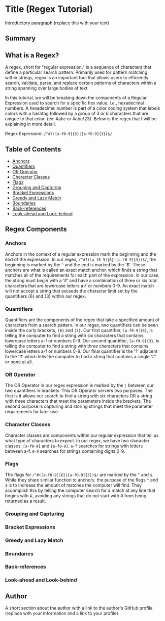 # Title (Regex Tutorial)

Introductory paragraph (replace this with your text)

## Summary

## What is a Regex? 
A regex, short for "regular expression," is a sequence of characters that define a particular search pattern. Primarily used for pattern matching within strings, regex is an important tool that allows users to efficiently search, validate, parse, and replace certain patterns of characters within a string spanning over large bodies of text. 

In this tutorial, we will be breaking down the components of a Regular Expression used to search for a specific hex value, i.e., hexadecimal numbers. A hexadecimal number is part of a color coding system that labels colors with a hashtag followed by a group of 3 or 6 characters that are unique to that color. (ex: #abc or #abc123).
Below is the regex that I will be explaining in more detail.  

Regex Expression: `/^#?([a-f0-9]{6}|[a-f0-9]{3})$/` 


## Table of Contents

- [Anchors](#anchors)
- [Quantifiers](#quantifiers)
- [OR Operator](#or-operator)
- [Character Classes](#character-classes)
- [Flags](#flags)
- [Grouping and Capturing](#grouping-and-capturing)
- [Bracket Expressions](#bracket-expressions)
- [Greedy and Lazy Match](#greedy-and-lazy-match)
- [Boundaries](#boundaries)
- [Back-references](#back-references)
- [Look-ahead and Look-behind](#look-ahead-and-look-behind)

## Regex Components

### Anchors
Anchors in the context of a regular expression mark the beginning and the end of the expression. In our regex, `/^#?([a-f0-9]{6}|[a-f0-9]{3})$/`, the beginning is marked by the `^` and the end is marked by the '$'. These anchors are what is called an exact match anchor, which finds a string that matches all of the requirements for each part of the expression. In our case, the string must begin with a '#' and have a combination of three or six total characters that are lowercase letters a-f or numbers 0-9. An exact match will not accept a string that exceeds the character limit set by the quantifiers {6} and {3} within our regex. 

### Quantifiers
Quantifiers are the components of the regex that take a specified amount of characters from a search pattern. In our regex, two quantifiers can be seen inside the curly brackets, `{6}` and `{3}`. Our first quantifier, `[a-f0-9]{6}`, is telling the computer to find a string with six characters that contains lowercase letters a-f or numbers 0-9. Our second quantifier,  `[a-f0-9]{3}`, is telling the computer to find a string with three characters that contains lowercase letters a-f or numbers 0-9. Our final quantifier is the '?' adjacent to the '#' which tells the computer to find a string that contains a single '#' or none at all. 

### OR Operator
The OR Operator in our regex expression is marked by the `|` between our two quantifiers in brackets. This OR Operator servers two purposes. The first is it allows our search to find a string with six characters OR a string with three characters that meet the parameters inside the brackets. The second purpose is capturing and storing strings that meet the parameter requirements for later use. 

### Character Classes
Character classes are components within our regular expression that tell us what type of characters to expect. In our regex, we have two character classes: `[a-f0-9]` and `[a-f0-9]`. 
`a-f` searches for strings with letters between a-f. `0-9` searches for strings containing digits 0-9.

### Flags
The flags for `/^#([a-f0-9]{6}|[a-f0-9]{3})$/` are marked by the `^` and `$`. While they share similar function to anchors, the purpose of the flags `^` and `$` is to increase the amount of matches the computer will find. They accomplish this by telling the computer search for a match at any line that begins with #, avoiding any strings that do not start with # from being returned as a result. 

### Grouping and Capturing

### Bracket Expressions

### Greedy and Lazy Match

### Boundaries

### Back-references

### Look-ahead and Look-behind

## Author

A short section about the author with a link to the author's GitHub profile (replace with your information and a link to your profile)
